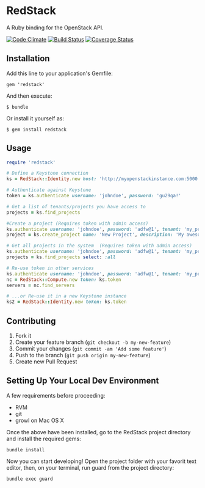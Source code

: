 # RedStack

A Ruby binding for the OpenStack API.

[![Code Climate](https://codeclimate.com/github/relaxdiego/redstack.png)](https://codeclimate.com/github/relaxdiego/redstack)
[![Build Status](https://travis-ci.org/relaxdiego/redstack.png)](https://travis-ci.org/relaxdiego/redstack) 
[![Coverage Status](https://coveralls.io/repos/relaxdiego/redstack/badge.png?branch=develop)](https://coveralls.io/r/relaxdiego/redstack?branch=develop)

## Installation

Add this line to your application's Gemfile:

    gem 'redstack'

And then execute:

    $ bundle

Or install it yourself as:

    $ gem install redstack

## Usage

```ruby
require 'redstack'

# Define a Keystone connection
ks = RedStack::Identity.new host: 'http://myopenstackinstance.com:5000', api_version: 'v2.0'

# Authenticate against Keystone
token = ks.authenticate username: 'johndoe', password: 'gu29qa!'

# Get a list of tenants/projects you have access to
projects = ks.find_projects

#Create a project (Requires token with admin access)
ks.authenticate username: 'johndoe', password: 'adfw@1', tenant: 'my_project'
project = ks.create_project name: 'New Project', description: 'My awesome project', enabled: true

# Get all projects in the system  (Requires token with admin access)
ks.authenticate username: 'johndoe', password: 'adfw@1', tenant: 'my_project'
projects = ks.find_projects select: :all

# Re-use token in other services
ks.authenticate username: 'johndoe', password: 'adfw@1', tenant: 'my_project'
nc = RedStack::Compute.new token: ks.token
servers = nc.find_servers

# ...or Re-use it in a new Keystone instance
ks2 = RedStack::Identity.new token: ks.token
```

## Contributing

1. Fork it
2. Create your feature branch (`git checkout -b my-new-feature`)
3. Commit your changes (`git commit -am 'Add some feature'`)
4. Push to the branch (`git push origin my-new-feature`)
5. Create new Pull Request

## Setting Up Your Local Dev Environment
A few requirements before proceeding:

* RVM
* git
* growl on Mac OS X

Once the above have been installed, go to the RedStack project directory and install the required gems:

```
bundle install
```

Now you can start developing! Open the project folder with your favorit text editor, then, on your terminal, run guard from the project directory:

```
bundle exec guard
```
